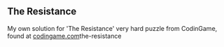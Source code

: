 ## The Resistance
My own solution for 'The Resistance' very hard puzzle from CodinGame, found at [codingame.com](https://www.codingame.com/training/expert/)the-resistance
